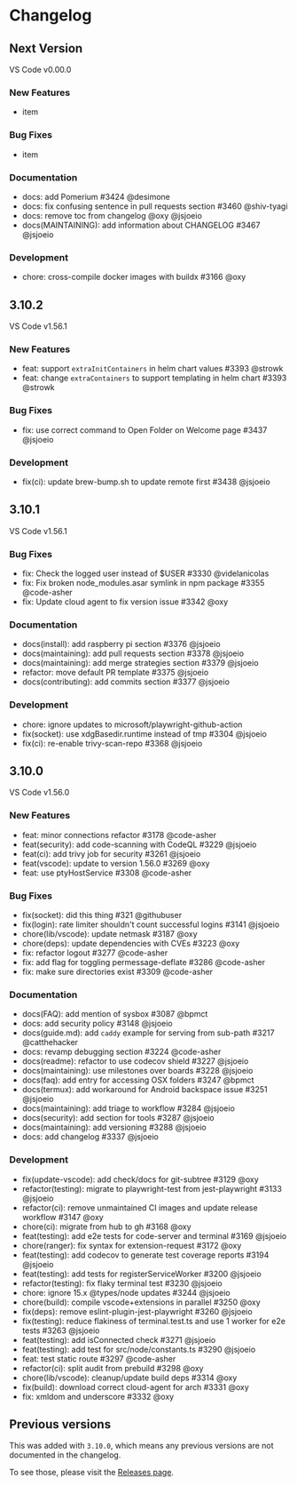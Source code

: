# Changelog

<!--

This should be updated on every PR.

We copy from here into the release notes.

 -->

<!--
Add next version above previous version but below this line using the template

## Next Version

VS Code v0.00.0

### New Features

- item

### Bug Fixes

- fix(socket): did this thing #321 @githubuser

### Documentation

- item

### Development

- item

-->

## Next Version

VS Code v0.00.0

### New Features

- item

### Bug Fixes

- item

### Documentation

- docs: add Pomerium #3424 @desimone
- docs: fix confusing sentence in pull requests section #3460 @shiv-tyagi
- docs: remove toc from changelog @oxy @jsjoeio
- docs(MAINTAINING): add information about CHANGELOG #3467 @jsjoeio

### Development

- chore: cross-compile docker images with buildx #3166 @oxy

## 3.10.2

VS Code v1.56.1

### New Features

- feat: support `extraInitContainers` in helm chart values #3393 @strowk
- feat: change `extraContainers` to support templating in helm chart #3393 @strowk

### Bug Fixes

- fix: use correct command to Open Folder on Welcome page #3437 @jsjoeio

### Development

- fix(ci): update brew-bump.sh to update remote first #3438 @jsjoeio

## 3.10.1

VS Code v1.56.1

### Bug Fixes

- fix: Check the logged user instead of $USER #3330 @videlanicolas
- fix: Fix broken node_modules.asar symlink in npm package #3355 @code-asher
- fix: Update cloud agent to fix version issue #3342 @oxy

### Documentation

- docs(install): add raspberry pi section #3376 @jsjoeio
- docs(maintaining): add pull requests section #3378 @jsjoeio
- docs(maintaining): add merge strategies section #3379 @jsjoeio
- refactor: move default PR template #3375 @jsjoeio
- docs(contributing): add commits section #3377 @jsjoeio

### Development

- chore: ignore updates to microsoft/playwright-github-action
- fix(socket): use xdgBasedir.runtime instead of tmp #3304 @jsjoeio
- fix(ci): re-enable trivy-scan-repo #3368 @jsjoeio

## 3.10.0

VS Code v1.56.0

### New Features

- feat: minor connections refactor #3178 @code-asher
- feat(security): add code-scanning with CodeQL #3229 @jsjoeio
- feat(ci): add trivy job for security #3261 @jsjoeio
- feat(vscode): update to version 1.56.0 #3269 @oxy
- feat: use ptyHostService #3308 @code-asher

### Bug Fixes

- fix(socket): did this thing #321 @githubuser
- fix(login): rate limiter shouldn't count successful logins #3141 @jsjoeio
- chore(lib/vscode): update netmask #3187 @oxy
- chore(deps): update dependencies with CVEs #3223 @oxy
- fix: refactor logout #3277 @code-asher
- fix: add flag for toggling permessage-deflate #3286 @code-asher
- fix: make sure directories exist #3309 @code-asher

### Documentation

- docs(FAQ): add mention of sysbox #3087 @bpmct
- docs: add security policy #3148 @jsjoeio
- docs(guide.md): add `caddy` example for serving from sub-path #3217 @catthehacker
- docs: revamp debugging section #3224 @code-asher
- docs(readme): refactor to use codecov shield #3227 @jsjoeio
- docs(maintaining): use milestones over boards #3228 @jsjoeio
- docs(faq): add entry for accessing OSX folders #3247 @bpmct
- docs(termux): add workaround for Android backspace issue #3251 @jsjoeio
- docs(maintaining): add triage to workflow #3284 @jsjoeio
- docs(security): add section for tools #3287 @jsjoeio
- docs(maintaining): add versioning #3288 @jsjoeio
- docs: add changelog #3337 @jsjoeio

### Development

- fix(update-vscode): add check/docs for git-subtree #3129 @oxy
- refactor(testing): migrate to playwright-test from jest-playwright #3133 @jsjoeio
- refactor(ci): remove unmaintained CI images and update release workflow #3147 @oxy
- chore(ci): migrate from hub to gh #3168 @oxy
- feat(testing): add e2e tests for code-server and terminal #3169 @jsjoeio
- chore(ranger): fix syntax for extension-request #3172 @oxy
- feat(testing): add codecov to generate test coverage reports #3194 @jsjoeio
- feat(testing): add tests for registerServiceWorker #3200 @jsjoeio
- refactor(testing): fix flaky terminal test #3230 @jsjoeio
- chore: ignore 15.x @types/node updates #3244 @jsjoeio
- chore(build): compile vscode+extensions in parallel #3250 @oxy
- fix(deps): remove eslint-plugin-jest-playwright #3260 @jsjoeio
- fix(testing): reduce flakiness of terminal.test.ts and use 1 worker for e2e tests #3263 @jsjoeio
- feat(testing): add isConnected check #3271 @jsjoeio
- feat(testing): add test for src/node/constants.ts #3290 @jsjoeio
- feat: test static route #3297 @code-asher
- refactor(ci): split audit from prebuild #3298 @oxy
- chore(lib/vscode): cleanup/update build deps #3314 @oxy
- fix(build): download correct cloud-agent for arch #3331 @oxy
- fix: xmldom and underscore #3332 @oxy

## Previous versions

This was added with `3.10.0`, which means any previous versions are not documented in the changelog.

To see those, please visit the [Releases page](https://github.com/cdr/code-server/releases).
